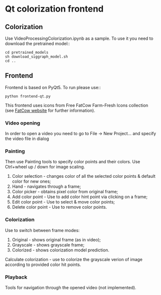 # Qt colorization frontend

## Colorization

Use VideoProcessingColorization.ipynb as a sample. To use it you need to download the pretrained model::

    cd pretrained_models
    sh download_siggraph_model.sh
    cd ..

## Frontend

Frontend is based on PyQt5. To run please use::

    python frontend-qt.py

This frontend uses icons from Free FatCow Farm-Fresh Icons collection (see [FatCow website](http://www.fatcow.com/free-icons/) for further information).

### Video opening

In order to open a video you need to go to File -> New Project... and specify the video file in dialog

### Painting

Then use Painting tools to specify color points and their colors. Use Ctrl+wheel up / down for image scaling.

1. Color selection - changes color of all the selected color points & default color for new ones;
2. Hand - navigates through a frame;
3. Color picker - obtains pixel color from original frame;
4. Add color point - Use to add color hint point via clicking on a frame;
5. Edit color point - Use to select & move color points;
6. Delete color point - Use to remove color points.

### Colorization

Use to switch between frame modes:
1. Original - shows original frame (as in video);
2. Grayscale - shows grayscale frame;
3. Colorized - shows colorization model prediction.

Calculate colorization - use to colorize the grayscale verion of image according to provided color hit points.

### Playback

Tools for navigation through the opened video (not implemented).
